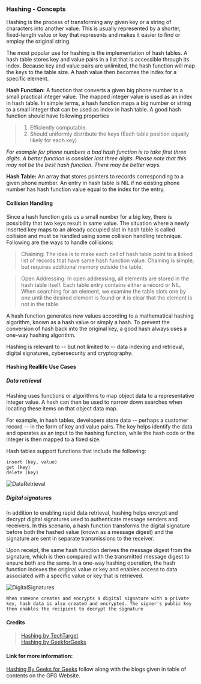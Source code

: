 ### Hashing - Concepts

Hashing is the process of transforming any given key or a string of characters into another value. This is usually represented by a shorter, fixed-length value or key that represents and makes it easier to find or employ the original string.   

The most popular use for hashing is the implementation of hash tables. A hash table stores key and value pairs in a list that is accessible through its index. Because key and value pairs are unlimited, the hash function will map the keys to the table size. A hash value then becomes the index for a specific element.    

**Hash Function:** A function that converts a given big phone number to a small practical integer value. The mapped integer value is used as an index in hash table. In simple terms, a hash function maps a big number or string to a small integer that can be used as index in hash table. 
A good hash function should have following properties   

> 1) Efficiently computable.    
> 2) Should uniformly distribute the keys (Each table position equally likely for each key)    

*For example for phone numbers a bad hash function is to take first three digits. A better function is consider last three digits. Please note that this may not be the best hash function. There may be better ways.*    

**Hash Table:** An array that stores pointers to records corresponding to a given phone number. An entry in hash table is NIL if no existing phone number has hash function value equal to the index for the entry.  

#### Collision Handling

Since a hash function gets us a small number for a big key, there is possibility that two keys result in same value. The situation where a newly inserted key maps to an already occupied slot in hash table is called collision and must be handled using some collision handling technique. Following are the ways to handle collisions: 

> Chaining: The idea is to make each cell of hash table point to a linked list of records that have same hash function value. Chaining is simple, but requires additional memory outside the table.
    
> Open Addressing: In open addressing, all elements are stored in the hash table itself. Each table entry contains either a record or NIL. When searching for an element, we examine the table slots one by one until the desired element is found or it is clear that the element is not in the table.

   
A hash function generates new values according to a mathematical hashing algorithm, known as a hash value or simply a hash. To prevent the conversion of hash back into the original key, a good hash always uses a one-way hashing algorithm.    

Hashing is relevant to -- but not limited to -- data indexing and retrieval, digital signatures, cybersecurity and cryptography.     

#### Hashing Reallife Use Cases

##### Data retrieval

Hashing uses functions or algorithms to map object data to a representative integer value. A hash can then be used to narrow down searches when locating these items on that object data map.

For example, in hash tables, developers store data -- perhaps a customer record -- in the form of key and value pairs. The key helps identify the data and operates as an input to the hashing function, while the hash code or the integer is then mapped to a fixed size.

Hash tables support functions that include the following:

    insert (key, value)
    get (key)
    delete (key)

![DataRetrieval](https://github.com/thisiskushal31/Datastructures-and-Algorithms/blob/main/DataStructures/assets/Hashing_Data_Retrieval.png?raw=true)  

##### Digital signatures

In addition to enabling rapid data retrieval, hashing helps encrypt and decrypt digital signatures used to authenticate message senders and receivers. In this scenario, a hash function transforms the digital signature before both the hashed value (known as a message digest) and the signature are sent in separate transmissions to the receiver.   

Upon receipt, the same hash function derives the message digest from the signature, which is then compared with the transmitted message digest to ensure both are the same. In a one-way hashing operation, the hash function indexes the original value or key and enables access to data associated with a specific value or key that is retrieved.   

![DigitalSignatures](https://github.com/thisiskushal31/Datastructures-and-Algorithms/blob/main/DataStructures/assets/Hashing_Digital_Signature_Process.png?raw=true)

    When someone creates and encrypts a digital signature with a private 
    key, hash data is also created and encrypted. The signer's public key 
    then enables the recipient to decrypt the signature

#### Credits

> [Hashing by TechTarget](https://www.techtarget.com/searchdatamanagement/definition/hashing)   
> [Hashing by GeekforGeeks](https://www.geeksforgeeks.org/hashing-set-1-introduction)


#### Link for more information:

 [Hashing By Geeks for Geeks](https://www.geeksforgeeks.org/hashing-set-1-introduction) follow along with the blogs given in table of contents on the GFG Website. 
